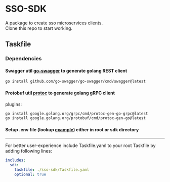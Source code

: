 # SSO-SDK

A package to create sso microservices clients.\
Clone this repo to start working.

## Taskfile

### Dependencies

#### Swagger util [go-swagger](https://github.com/go-swagger/go-swagger) to generate golang REST client

```bash
go install github.com/go-swagger/go-swagger/cmd/swagger@latest
```

#### Protobuf util [protoc](https://grpc.io/docs/protoc-installation/) to generate golang gRPC client

plugins:

```bash
go install google.golang.org/grpc/cmd/protoc-gen-go-grpc@latest
go install google.golang.org/protobuf/cmd/protoc-gen-go@latest
```

#### Setup .env file (lookup [example](sso-sdk/example.env)) either in root or sdk directory

---

For better user-experience include Taskfile.yaml to your root Taskfile by adding following lines:

```yaml
includes:
  sdk:
    taskfile: ./sso-sdk/Taskfile.yaml
    optional: true
```
